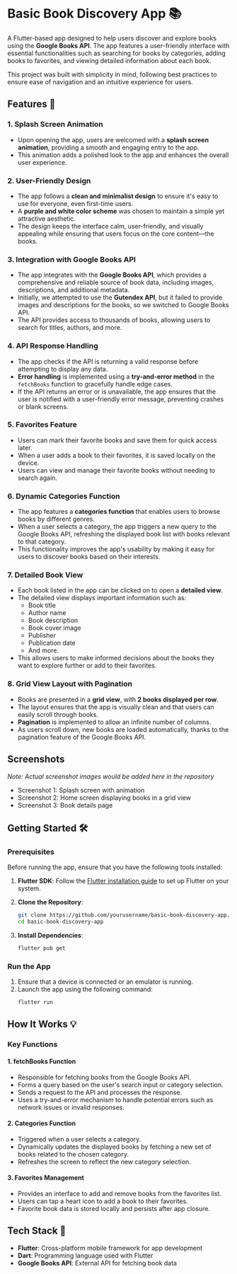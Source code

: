# Basic Book Discovery App 📚

A Flutter-based app designed to help users discover and explore books using the **Google Books API**. The app features a user-friendly interface with essential functionalities such as searching for books by categories, adding books to favorites, and viewing detailed information about each book.

This project was built with simplicity in mind, following best practices to ensure ease of navigation and an intuitive experience for users.

## Features 🚀

### 1. Splash Screen Animation

- Upon opening the app, users are welcomed with a **splash screen animation**, providing a smooth and engaging entry to the app. 
- This animation adds a polished look to the app and enhances the overall user experience.

### 2. User-Friendly Design

- The app follows a **clean and minimalist design** to ensure it's easy to use for everyone, even first-time users.
- A **purple and white color scheme** was chosen to maintain a simple yet attractive aesthetic. 
- The design keeps the interface calm, user-friendly, and visually appealing while ensuring that users focus on the core content—the books.

### 3. Integration with Google Books API

- The app integrates with the **Google Books API**, which provides a comprehensive and reliable source of book data, including images, descriptions, and additional metadata.
- Initially, we attempted to use the **Gutendex API**, but it failed to provide images and descriptions for the books, so we switched to Google Books API.
- The API provides access to thousands of books, allowing users to search for titles, authors, and more.

### 4. API Response Handling

- The app checks if the API is returning a valid response before attempting to display any data.
- **Error handling** is implemented using a **try-and-error method** in the `fetchBooks` function to gracefully handle edge cases.
- If the API returns an error or is unavailable, the app ensures that the user is notified with a user-friendly error message, preventing crashes or blank screens.

### 5. Favorites Feature

- Users can mark their favorite books and save them for quick access later.
- When a user adds a book to their favorites, it is saved locally on the device.
- Users can view and manage their favorite books without needing to search again.

### 6. Dynamic Categories Function

- The app features a **categories function** that enables users to browse books by different genres.
- When a user selects a category, the app triggers a new query to the Google Books API, refreshing the displayed book list with books relevant to that category.
- This functionality improves the app's usability by making it easy for users to discover books based on their interests.

### 7. Detailed Book View

- Each book listed in the app can be clicked on to open a **detailed view**.
- The detailed view displays important information such as:
    - Book title
    - Author name
    - Book description
    - Book cover image
    - Publisher
    - Publication date
    - And more.
- This allows users to make informed decisions about the books they want to explore further or add to their favorites.

### 8. Grid View Layout with Pagination

- Books are presented in a **grid view**, with **2 books displayed per row**.
- The layout ensures that the app is visually clean and that users can easily scroll through books.
- **Pagination** is implemented to allow an infinite number of columns.
- As users scroll down, new books are loaded automatically, thanks to the pagination feature of the Google Books API.

## Screenshots

*Note: Actual screenshot images would be added here in the repository*

- Screenshot 1: Splash screen with animation
- Screenshot 2: Home screen displaying books in a grid view
- Screenshot 3: Book details page

## Getting Started 🛠️

### Prerequisites

Before running the app, ensure that you have the following tools installed:

1. **Flutter SDK**: Follow the [Flutter installation guide](https://flutter.dev/docs/get-started/install) to set up Flutter on your system.

2. **Clone the Repository**:
    ```bash
    git clone https://github.com/yourusername/basic-book-discovery-app.git
    cd basic-book-discovery-app
    ```

3. **Install Dependencies**:
    ```bash
    flutter pub get
    ```

### Run the App

1. Ensure that a device is connected or an emulator is running.
2. Launch the app using the following command:
    ```bash
    flutter run
    ```

## How It Works 💡

### Key Functions

#### 1. fetchBooks Function

- Responsible for fetching books from the Google Books API.
- Forms a query based on the user's search input or category selection.
- Sends a request to the API and processes the response.
- Uses a try-and-error mechanism to handle potential errors such as network issues or invalid responses.

#### 2. Categories Function

- Triggered when a user selects a category.
- Dynamically updates the displayed books by fetching a new set of books related to the chosen category.
- Refreshes the screen to reflect the new category selection.

#### 3. Favorites Management

- Provides an interface to add and remove books from the favorites list.
- Users can tap a heart icon to add a book to their favorites.
- Favorite book data is stored locally and persists after app closure.

## Tech Stack 🧰

- **Flutter**: Cross-platform mobile framework for app development
- **Dart**: Programming language used with Flutter
- **Google Books API**: External API for fetching book data

